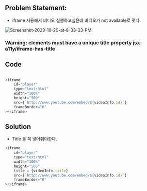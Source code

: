 ## Problem Statement:
- iframe 사용해서 비디오 실행하고싶은데 비디오가 not available로 떳다. 
<img src="https://i.ibb.co/LRcqnyF/Screenshot-2023-10-20-at-8-33-33-PM.png" alt="Screenshot-2023-10-20-at-8-33-33-PM">

### Warning: elements must have a unique title property  jsx-a11y/iframe-has-title

## Code 
```js

<iframe
    id="player"
    type="text/html"
    width="100%"
    height="500"
    src={`http://www.youtube.com/embed/${videoInfo.id}`}
    frameBorder="0"
></iframe>

```

## Solution 
 - Title 을 꼭 넣어줘야한다.
```js
<iframe
    id="player"
    type="text/html"
    width="100%"
    height="500"
    title = {videoInfo.title}
    src={`http://www.youtube.com/embed/${videoInfo.id}`}
    frameBorder="0"
></iframe>
```